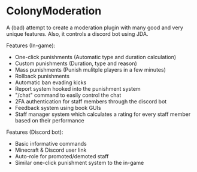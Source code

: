 # ColonyModeration
A (bad) attempt to create a moderation plugin with many good and very unique features. Also, it controls a discord bot using JDA.

Features (In-game):
  - One-click punishments (Automatic type and duration calculation)
  - Custom punishments (Duration, type and reason)
  - Mass punishments (Punish mulitple players in a few minutes)
  - Rollback punishments
  - Automatic ban evading kicks
  - Report system hooked into the punishment system
  - "/chat" command to easily control the chat
  - 2FA authentication for staff members through the discord bot
  - Feedback system using book GUIs
  - Staff manager system which calculates a rating for every staff member based on their performance

Features (Discord bot):
  - Basic informative commands
  - Minecraft & Discord user link
  - Auto-role for promoted/demoted staff
  - Similar one-click punishment system to the in-game
